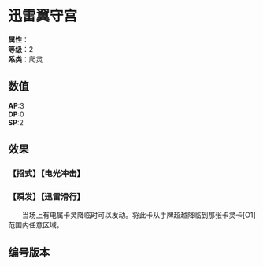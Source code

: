 <script setup>
let list = [
    { number: "SP01-012", url: "/packs/SP01" }
]
</script>

# 迅雷翼守宫

**属性**：<CardAttribute text="电"/><br>
**等级**：2<br>
**系类**：爬灵

## 数值

**AP**:3<br>
**DP**:0<br>
**SP**:2

## 效果

### 【招式】【电光冲击】

### 【瞬发】【迅雷滑行】

&emsp;&emsp;当场上有电属卡灵降临时可以发动。将此卡从手牌超越降临到那张卡灵卡[O1]范围内任意区域。

## 编号版本

<CardNumberBox :list="list"/>